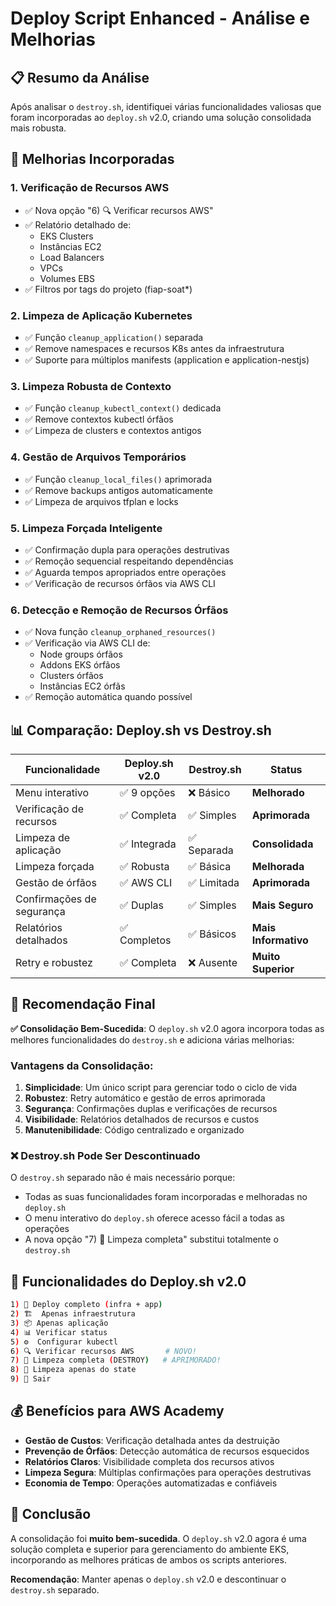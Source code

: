 # Deploy Script Enhanced - Análise e Melhorias

## 📋 Resumo da Análise

Após analisar o `destroy.sh`, identifiquei várias funcionalidades valiosas que foram incorporadas ao `deploy.sh` v2.0, criando uma solução consolidada mais robusta.

## 🚀 Melhorias Incorporadas

### 1. **Verificação de Recursos AWS**
- ✅ Nova opção "6) 🔍 Verificar recursos AWS"
- ✅ Relatório detalhado de:
  - EKS Clusters
  - Instâncias EC2
  - Load Balancers
  - VPCs
  - Volumes EBS
- ✅ Filtros por tags do projeto (fiap-soat*)

### 2. **Limpeza de Aplicação Kubernetes**
- ✅ Função `cleanup_application()` separada
- ✅ Remove namespaces e recursos K8s antes da infraestrutura
- ✅ Suporte para múltiplos manifests (application e application-nestjs)

### 3. **Limpeza Robusta de Contexto**
- ✅ Função `cleanup_kubectl_context()` dedicada
- ✅ Remove contextos kubectl órfãos
- ✅ Limpeza de clusters e contextos antigos

### 4. **Gestão de Arquivos Temporários**
- ✅ Função `cleanup_local_files()` aprimorada
- ✅ Remove backups antigos automaticamente
- ✅ Limpeza de arquivos tfplan e locks

### 5. **Limpeza Forçada Inteligente**
- ✅ Confirmação dupla para operações destrutivas
- ✅ Remoção sequencial respeitando dependências
- ✅ Aguarda tempos apropriados entre operações
- ✅ Verificação de recursos órfãos via AWS CLI

### 6. **Detecção e Remoção de Recursos Órfãos**
- ✅ Nova função `cleanup_orphaned_resources()`
- ✅ Verificação via AWS CLI de:
  - Node groups órfãos
  - Addons EKS órfãos  
  - Clusters órfãos
  - Instâncias EC2 órfãs
- ✅ Remoção automática quando possível

## 📊 Comparação: Deploy.sh vs Destroy.sh

| Funcionalidade | Deploy.sh v2.0 | Destroy.sh | Status |
|----------------|----------------|------------|---------|
| Menu interativo | ✅ 9 opções | ❌ Básico | **Melhorado** |
| Verificação de recursos | ✅ Completa | ✅ Simples | **Aprimorada** |
| Limpeza de aplicação | ✅ Integrada | ✅ Separada | **Consolidada** |
| Limpeza forçada | ✅ Robusta | ✅ Básica | **Melhorada** |
| Gestão de órfãos | ✅ AWS CLI | ✅ Limitada | **Aprimorada** |
| Confirmações de segurança | ✅ Duplas | ✅ Simples | **Mais Seguro** |
| Relatórios detalhados | ✅ Completos | ✅ Básicos | **Mais Informativo** |
| Retry e robustez | ✅ Completa | ❌ Ausente | **Muito Superior** |

## 🎯 Recomendação Final

**✅ Consolidação Bem-Sucedida**: O `deploy.sh` v2.0 agora incorpora todas as melhores funcionalidades do `destroy.sh` e adiciona várias melhorias:

### Vantagens da Consolidação:
1. **Simplicidade**: Um único script para gerenciar todo o ciclo de vida
2. **Robustez**: Retry automático e gestão de erros aprimorada
3. **Segurança**: Confirmações duplas e verificações de recursos
4. **Visibilidade**: Relatórios detalhados de recursos e custos
5. **Manutenibilidade**: Código centralizado e organizado

### ❌ Destroy.sh Pode Ser Descontinuado

O `destroy.sh` separado não é mais necessário porque:
- Todas as suas funcionalidades foram incorporadas e melhoradas no `deploy.sh`
- O menu interativo do `deploy.sh` oferece acesso fácil a todas as operações
- A nova opção "7) 🧹 Limpeza completa" substitui totalmente o `destroy.sh`

## 🔧 Funcionalidades do Deploy.sh v2.0

```bash
1) 🚀 Deploy completo (infra + app)
2) 🏗️  Apenas infraestrutura  
3) 📦 Apenas aplicação
4) 📊 Verificar status
5) ⚙️  Configurar kubectl
6) 🔍 Verificar recursos AWS       # NOVO!
7) 🧹 Limpeza completa (DESTROY)   # APRIMORADO!
8) 🔧 Limpeza apenas do state
9) 👋 Sair
```

## 💰 Benefícios para AWS Academy

- **Gestão de Custos**: Verificação detalhada antes da destruição
- **Prevenção de Órfãos**: Detecção automática de recursos esquecidos  
- **Relatórios Claros**: Visibilidade completa dos recursos ativos
- **Limpeza Segura**: Múltiplas confirmações para operações destrutivas
- **Economia de Tempo**: Operações automatizadas e confiáveis

## 🏁 Conclusão

A consolidação foi **muito bem-sucedida**. O `deploy.sh` v2.0 agora é uma solução completa e superior para gerenciamento do ambiente EKS, incorporando as melhores práticas de ambos os scripts anteriores.

**Recomendação**: Manter apenas o `deploy.sh` v2.0 e descontinuar o `destroy.sh` separado.